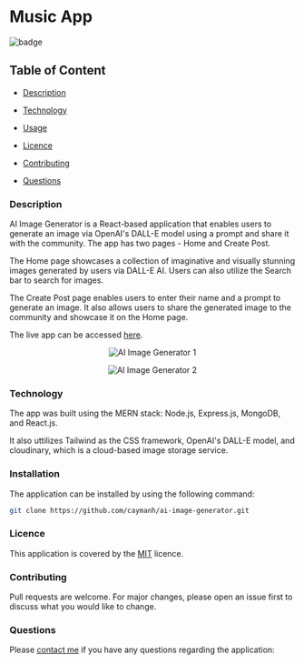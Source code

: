 # Music App

![badge](https://img.shields.io/badge/license-MIT-brightgreen)

## Table of Content

  - [Description](#description)
  
  - [Technology](#technology)

  - [Usage](#usage)

  - [Licence](#licence)

  - [Contributing](#contributing)

  - [Questions](#questions)

 ### Description

 AI Image Generator is a React-based application that enables users to generate an image via OpenAI's DALL-E model using a prompt and share it with the community. The app has two pages - Home and Create Post.

 The Home page showcases a collection of imaginative and visually stunning images generated by users via DALL-E AI. Users can also utilize the Search bar to search for images.
 
 The Create Post page enables users to enter their name and a prompt to generate an image. It also allows users to share the generated image to the community and showcase it on the Home page.

  The live app can be accessed [here](https://cayman-dall-e.com/).

 <p align="center">
    <img alt="AI Image Generator 1" src="https://github.com/caymanh/ai-image-generator/blob/main/client/src/assets/AI%20Image%20Generator%201.png">
</p>

 <p align="center">
    <img alt="AI Image Generator 2" src="https://github.com/caymanh/ai-image-generator/blob/main/client/src/assets/AI%20Image%20Generator%202.png">
</p>

  ### Technology
 
 The app was built using the MERN stack: Node.js, Express.js, MongoDB, and React.js. 
 
 It also uttilizes Tailwind as the CSS framework, OpenAI's DALL-E model, and cloudinary, which is a cloud-based image storage service.

### Installation

The application can be installed by using the following command: 

```bash
git clone https://github.com/caymanh/ai-image-generator.git
```

### Licence

This application is covered by the [MIT](https://choosealicense.com/licenses/mit/) licence.

### Contributing

Pull requests are welcome. For major changes, please open an issue first to discuss what you would like to change.

### Questions

Please [contact me](https://github.com/caymanh) if you have any questions regarding the application: